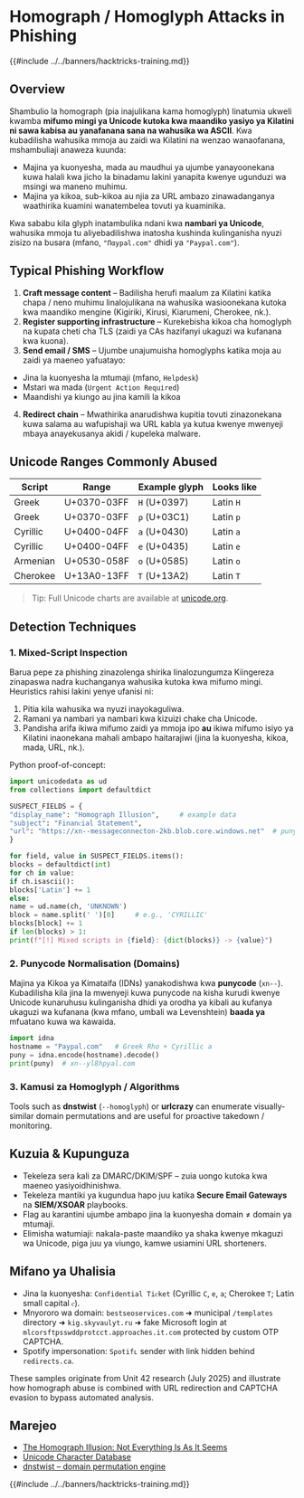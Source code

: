 # Homograph / Homoglyph Attacks in Phishing

{{#include ../../banners/hacktricks-training.md}}

## Overview

Shambulio la homograph (pia inajulikana kama homoglyph) linatumia ukweli kwamba **mifumo mingi ya Unicode kutoka kwa maandiko yasiyo ya Kilatini ni sawa kabisa au yanafanana sana na wahusika wa ASCII**. Kwa kubadilisha wahusika mmoja au zaidi wa Kilatini na wenzao wanaofanana, mshambuliaji anaweza kuunda:

* Majina ya kuonyesha, mada au maudhui ya ujumbe yanayoonekana kuwa halali kwa jicho la binadamu lakini yanapita kwenye ugunduzi wa msingi wa maneno muhimu.
* Majina ya kikoa, sub-kikoa au njia za URL ambazo zinawadanganya waathirika kuamini wanatembelea tovuti ya kuaminika.

Kwa sababu kila glyph inatambulika ndani kwa **nambari ya Unicode**, wahusika mmoja tu aliyebadilishwa inatosha kushinda kulinganisha nyuzi zisizo na busara (mfano, `"Παypal.com"` dhidi ya `"Paypal.com"`).

## Typical Phishing Workflow

1. **Craft message content** – Badilisha herufi maalum za Kilatini katika chapa / neno muhimu linalojulikana na wahusika wasioonekana kutoka kwa maandiko mengine (Kigiriki, Kirusi, Kiarumeni, Cherokee, nk.).
2. **Register supporting infrastructure** – Kurekebisha kikoa cha homoglyph na kupata cheti cha TLS (zaidi ya CAs hazifanyi ukaguzi wa kufanana kwa kuona).
3. **Send email / SMS** – Ujumbe unajumuisha homoglyphs katika moja au zaidi ya maeneo yafuatayo:
* Jina la kuonyesha la mtumaji (mfano, `Ηеlрdеѕk`)
* Mstari wa mada (`Urgеnt Аctіon Rеquіrеd`)
* Maandishi ya kiungo au jina kamili la kikoa
4. **Redirect chain** – Mwathirika anarudishwa kupitia tovuti zinazonekana kuwa salama au wafupishaji wa URL kabla ya kutua kwenye mwenyeji mbaya anayekusanya akidi / kupeleka malware.

## Unicode Ranges Commonly Abused

| Script | Range | Example glyph | Looks like |
|--------|-------|---------------|------------|
| Greek  | U+0370-03FF | `Η` (U+0397) | Latin `H` |
| Greek  | U+0370-03FF | `ρ` (U+03C1) | Latin `p` |
| Cyrillic | U+0400-04FF | `а` (U+0430) | Latin `a` |
| Cyrillic | U+0400-04FF | `е` (U+0435) | Latin `e` |
| Armenian | U+0530-058F | `օ` (U+0585) | Latin `o` |
| Cherokee | U+13A0-13FF | `Ꭲ` (U+13A2) | Latin `T` |

> Tip: Full Unicode charts are available at [unicode.org](https://home.unicode.org/).

## Detection Techniques

### 1. Mixed-Script Inspection

Barua pepe za phishing zinazolenga shirika linalozungumza Kiingereza zinapaswa nadra kuchanganya wahusika kutoka kwa mifumo mingi. Heuristics rahisi lakini yenye ufanisi ni:

1. Pitia kila wahusika wa nyuzi inayokaguliwa.
2. Ramani ya nambari ya nambari kwa kizuizi chake cha Unicode.
3. Pandisha arifa ikiwa mifumo zaidi ya mmoja ipo **au** ikiwa mifumo isiyo ya Kilatini inaonekana mahali ambapo haitarajiwi (jina la kuonyesha, kikoa, mada, URL, nk.).

Python proof-of-concept:
```python
import unicodedata as ud
from collections import defaultdict

SUSPECT_FIELDS = {
"display_name": "Ηоmоgraph Illusion",     # example data
"subject": "Finаnꮯiаl Տtatеmеnt",
"url": "https://xn--messageconnecton-2kb.blob.core.windows.net"  # punycode
}

for field, value in SUSPECT_FIELDS.items():
blocks = defaultdict(int)
for ch in value:
if ch.isascii():
blocks['Latin'] += 1
else:
name = ud.name(ch, 'UNKNOWN')
block = name.split(' ')[0]     # e.g., 'CYRILLIC'
blocks[block] += 1
if len(blocks) > 1:
print(f"[!] Mixed scripts in {field}: {dict(blocks)} -> {value}")
```
### 2. Punycode Normalisation (Domains)

Majina ya Kikoa ya Kimataifa (IDNs) yanakodishwa kwa **punycode** (`xn--`). Kubadilisha kila jina la mwenyeji kuwa punycode na kisha kurudi kwenye Unicode kunaruhusu kulinganisha dhidi ya orodha ya kibali au kufanya ukaguzi wa kufanana (kwa mfano, umbali wa Levenshtein) **baada ya** mfuatano kuwa wa kawaida.
```python
import idna
hostname = "Ρаypal.com"   # Greek Rho + Cyrillic a
puny = idna.encode(hostname).decode()
print(puny)  # xn--yl8hpyal.com
```
### 3. Kamusi za Homoglyph / Algorithms

Tools such as **dnstwist** (`--homoglyph`) or **urlcrazy** can enumerate visually-similar domain permutations and are useful for proactive takedown / monitoring.

## Kuzuia & Kupunguza

* Tekeleza sera kali za DMARC/DKIM/SPF – zuia uongo kutoka kwa maeneo yasiyoidhinishwa.
* Tekeleza mantiki ya kugundua hapo juu katika **Secure Email Gateways** na **SIEM/XSOAR** playbooks.
* Flag au karantini ujumbe ambapo jina la kuonyesha domain ≠ domain ya mtumaji.
* Elimisha watumiaji: nakala-paste maandiko ya shaka kwenye mkaguzi wa Unicode, piga juu ya viungo, kamwe usiamini URL shorteners.

## Mifano ya Uhalisia

* Jina la kuonyesha: `Сonfidеntiаl Ꭲiꮯkеt` (Cyrillic `С`, `е`, `а`; Cherokee `Ꭲ`; Latin small capital `ꮯ`).
* Mnyororo wa domain: `bestseoservices.com` ➜ municipal `/templates` directory ➜ `kig.skyvaulyt.ru` ➜ fake Microsoft login at `mlcorsftpsswddprotcct.approaches.it.com` protected by custom OTP CAPTCHA.
* Spotify impersonation: `Sρօtifւ` sender with link hidden behind `redirects.ca`.

These samples originate from Unit 42 research (July 2025) and illustrate how homograph abuse is combined with URL redirection and CAPTCHA evasion to bypass automated analysis.

## Marejeo

- [The Homograph Illusion: Not Everything Is As It Seems](https://unit42.paloaltonetworks.com/homograph-attacks/)
- [Unicode Character Database](https://home.unicode.org/)
- [dnstwist – domain permutation engine](https://github.com/elceef/dnstwist)

{{#include ../../banners/hacktricks-training.md}}
